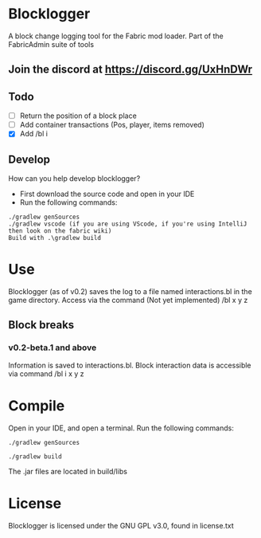 # Blocklogger
A block change logging tool for the Fabric mod loader. Part of the FabricAdmin suite of tools
## Join the discord at https://discord.gg/UxHnDWr
## Todo
- [ ] Return the position of a block place
- [ ] Add container transactions (Pos, player, items removed)
- [X] Add /bl i

## Develop
How can you help develop blocklogger?
- First download the source code and open in your IDE
- Run the following commands:

```
./gradlew genSources
./gradlew vscode (if you are using VScode, if you're using IntelliJ then look on the fabric wiki)
Build with .\gradlew build 
```

# Use
Blocklogger (as of v0.2) saves the log to a file named interactions.bl in the game directory. Access via the command (Not yet implemented) /bl x y z

## Block breaks
### v0.2-beta.1 and above
Information is saved to interactions.bl.
Block interaction data is accessible via command /bl i x y z

# Compile
Open in your IDE, and open a terminal. Run the following commands:
```
./gradlew genSources

./gradlew build
```
The .jar files are located in build/libs
# License
Blocklogger is licensed under the GNU GPL v3.0, found in license.txt
